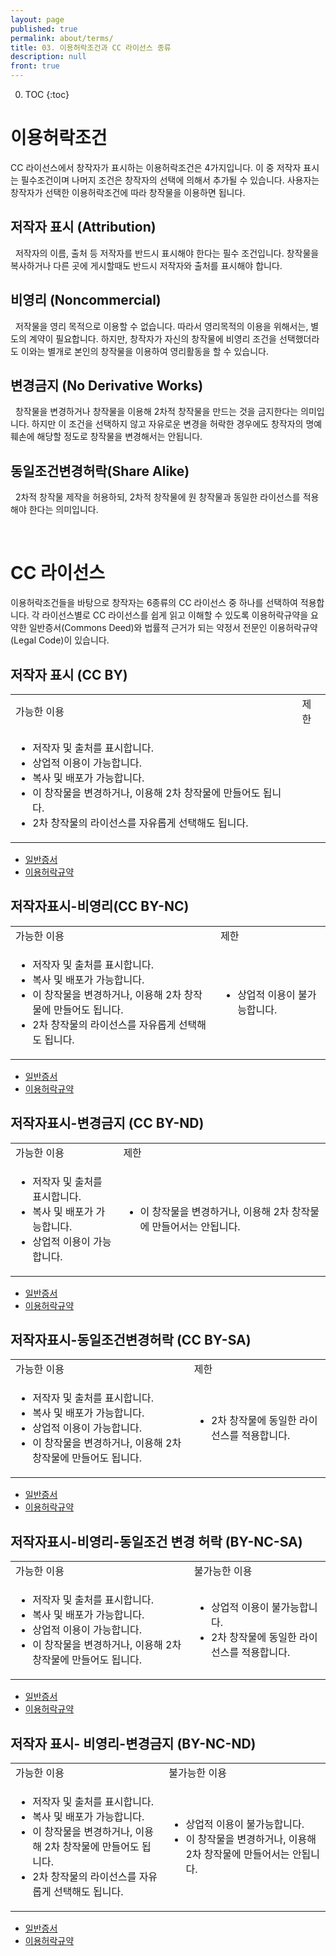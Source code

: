 ```yaml
---
layout: page
published: true
permalink: about/terms/
title: 03. 이용허락조건과 CC 라이선스 종류
description: null
front: true
---
```





0. TOC
{:toc}


# 이용허락조건

CC 라이선스에서 창작자가 표시하는 이용허락조건은 4가지입니다. 이 중 저작자 표시는 필수조건이며 나머지 조건은 창작자의 선택에 의해서 추가될 수 있습니다. 사용자는 창작자가 선택한 이용허락조건에 따라 창작물을 이용하면 됩니다.


## 저작자 표시 (Attribution)

<i class="cc cc-by cc-lg pull-left"></i>
&nbsp;
저작자의 이름, 출처 등 저작자를 반드시 표시해야 한다는 필수 조건입니다.
창작물을 복사하거나 다른 곳에 게시할때도 반드시 저작자와 출처를 표시해야 합니다.


## 비영리 (Noncommercial)

<i class="cc cc-nc cc-lg pull-left"></i>
&nbsp;
저작물을 영리 목적으로 이용할 수 없습니다. 따라서 영리목적의 이용을 위해서는, 별도의 계약이 필요합니다.
하지만, 창작자가 자신의 창작물에 비영리 조건을 선택했더라도 이와는 별개로 본인의 창작물을 이용하여 영리활동을 할 수 있습니다.

## 변경금지 (No Derivative Works)

<i class="cc cc-nd cc-lg pull-left"></i>
&nbsp;
창작물을 변경하거나 창작물을 이용해 2차적 창작물을 만드는 것을 금지한다는 의미입니다.
하지만 이 조건을 선택하지 않고 자유로운 변경을 허락한 경우에도 창작자의 명예훼손에 해당할 정도로 창작물을 변경해서는 안됩니다.  

## 동일조건변경허락(Share Alike)

<i class="cc cc-sa cc-lg pull-left"></i>
&nbsp;
2차적 창작물 제작을 허용하되, 2차적 창작물에 원 창작물과 동일한 라이선스를 적용해야 한다는 의미입니다.

&nbsp;
&nbsp;

# CC 라이선스

이용허락조건들을 바탕으로 창작자는 6종류의 CC 라이선스 중 하나를 선택하여 적용합니다. 각 라이선스별로 CC 라이선스를 쉽게 읽고 이해할 수 있도록 이용허락규약을 요약한 일반증서(Commons Deed)와 법률적 근거가 되는 약정서 전문인 이용허락규약(Legal Code)이 있습니다. 

## 저작자 표시 (CC BY)

<table class="table table-bordered"><tbody>
<tr><td class="col-md-6">가능한 이용</td><td class="col-md-6">제한</td></tr>
<tr><td>
<ul>
<li>저작자 및 출처를 표시합니다.</li>
<li>상업적 이용이 가능합니다.</li>
<li>복사 및 배포가 가능합니다.</li>
<li>이 창작물을 변경하거나, 이용해 2차 창작물에 만들어도 됩니다.</li>
<li>2차 창작물의 라이선스를 자유롭게 선택해도 됩니다.</li>
</ul>
</td><td>&nbsp;</td></tr></tbody></table>


* [일반증서](http://creativecommons.org/licenses/by/2.0/kr/)
* [이용허락규약](http://creativecommons.org/licenses/by/2.0/kr/legalcode)


## 저작자표시-비영리(CC BY-NC)

<table class="table table-bordered"><tbody>
<tr><td class="col-md-6">가능한 이용</td><td class="col-md-6">제한</td></tr>
<tr><td>
<ul>
<li>저작자 및 출처를 표시합니다.</li>
<li>복사 및 배포가 가능합니다.</li>
<li>이 창작물을 변경하거나, 이용해 2차 창작물에 만들어도 됩니다.</li>
<li>2차 창작물의 라이선스를 자유롭게 선택해도 됩니다.</li>
</ul>
</td><td>
<ul>
    <li>상업적 이용이 불가능합니다.</li>
</ul>
</td></tr></tbody></table>

* [일반증서](http://creativecommons.org/licenses/by-nc/2.0/kr/)
* [이용허락규약](http://creativecommons.org/licenses/by-nc/2.0/kr/legalcode)

## 저작자표시-변경금지 (CC BY-ND)

<table class="table table-bordered"><tbody>
<tr><td class="col-md-6">가능한 이용</td><td class="col-md-6">제한</td></tr>
<tr><td>
<ul>
<li>저작자 및 출처를 표시합니다.</li>
<li>복사 및 배포가 가능합니다.</li>
<li>상업적 이용이 가능합니다.</li>
</ul>
</td><td>
<ul>
    <li>이 창작물을 변경하거나, 이용해 2차 창작물에 만들어서는 안됩니다.</li>
</ul>
</td></tr></tbody></table>

* [일반증서](http://creativecommons.org/licenses/by-nd/2.0/kr/)
* [이용허락규약](http://creativecommons.org/licenses/by-nd/2.0/kr/legalcode)

## 저작자표시-동일조건변경허락 (CC BY-SA)

<table class="table table-bordered"><tbody>
<tr><td class="col-md-6">가능한 이용</td><td class="col-md-6">제한</td></tr>
<tr><td>
<ul>
<li>저작자 및 출처를 표시합니다.</li>
<li>복사 및 배포가 가능합니다.</li>
<li>상업적 이용이 가능합니다.</li>
<li>이 창작물을 변경하거나, 이용해 2차 창작물에 만들어도 됩니다.</li>
</ul>
</td><td>
<ul>
    <li>2차 창작물에 동일한 라이선스를 적용합니다.</li>
</ul>
</td></tr></tbody></table>

* [일반증서](http://creativecommons.org/licenses/by-sa/2.0/kr/)
* [이용허락규약](http://creativecommons.org/licenses/by-sa/2.0/kr/legalcode)

## 저작자표시-비영리-동일조건 변경 허락 (BY-NC-SA)

<table class="table table-bordered"><tbody>
<tr><td class="col-md-6">가능한 이용</td><td class="col-md-6">불가능한 이용</td></tr>
<tr><td>
<ul>
<li>저작자 및 출처를 표시합니다.</li>
<li>복사 및 배포가 가능합니다.</li>
<li>상업적 이용이 가능합니다.</li>
<li>이 창작물을 변경하거나, 이용해 2차 창작물에 만들어도 됩니다.</li>
</ul>
</td><td>
<ul>
    <li>상업적 이용이 불가능합니다.</li>
    <li>2차 창작물에 동일한 라이선스를 적용합니다.</li>
</ul>
</td></tr></tbody></table>

* [일반증서](http://creativecommons.org/licenses/by-nc-sa/2.0/kr/)
* [이용허락규약](http://creativecommons.org/licenses/by-nc-sa/2.0/kr/legalcode)

## 저작자 표시- 비영리-변경금지 (BY-NC-ND)

<table class="table table-bordered"><tbody>
<tr><td class="col-md-6">가능한 이용</td><td class="col-md-6">불가능한 이용</td></tr>
<tr><td>
<ul>
<li>저작자 및 출처를 표시합니다.</li>
<li>복사 및 배포가 가능합니다.</li>
<li>이 창작물을 변경하거나, 이용해 2차 창작물에 만들어도 됩니다.</li>
<li>2차 창작물의 라이선스를 자유롭게 선택해도 됩니다.</li>
</ul>
</td><td>
<ul>
    <li>상업적 이용이 불가능합니다.</li>
    <li>이 창작물을 변경하거나, 이용해 2차 창작물에 만들어서는 안됩니다.</li>
</ul>
</td></tr></tbody></table>

* [일반증서](http://creativecommons.org/licenses/by-nc-nd/2.0/kr/)
* [이용허락규약](http://creativecommons.org/licenses/by-nc-nd/2.0/kr/legalcode)

&nbsp;
&nbsp;
